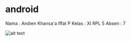 # android

Nama : Andien Khansa'a Iffat P
Kelas : XI RPL 5
Absen : 7

![alt text](https://github.com/andienkhansa/android/commit/ca675da2b2c110c4909cc072e7b629ce29adc7f0#diff-6301a016078a57c78ed89e4a85a36917)
